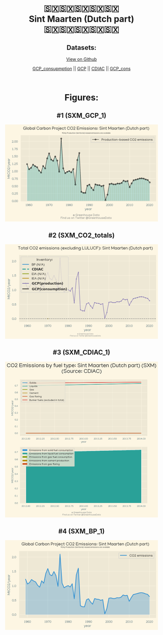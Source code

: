 
<center>
<h1 align="center">
🇸🇽🇸🇽🇸🇽🇸🇽🇸🇽
<br>
Sint Maarten (Dutch part)
<br>
🇸🇽🇸🇽🇸🇽🇸🇽🇸🇽
</h1>
<h2>Datasets:</h2>
<p><a href="https://github.com/dquintani/Greenhouse-Data/tree/master/country_data/SXM_Sint Maarten (Dutch part)/data">View on Github</a>
<br></p><p><a href="data/SXM_GCP_consupmption.csv">GCP_consupmption</a> || <a href="data/SXM_GCP.csv">GCP</a> || <a href="data/SXM_CDIAC.csv">CDIAC</a> || <a href="data/SXM_GCP_cons.csv">GCP_cons</a></p><p><br></p>
<h1>Figures:</h1><h2>#1 (SXM_GCP_1)</h2>
<p><img alt="" src="figures/SXM_GCP_1.png" /></p><h2>#2 (SXM_CO2_totals)</h2>
<p><img alt="" src="figures/SXM_CO2_totals.png" /></p><h2>#3 (SXM_CDIAC_1)</h2>
<p><img alt="" src="figures/SXM_CDIAC_1.png" /></p><h2>#4 (SXM_BP_1)</h2>
<p><img alt="" src="figures/SXM_BP_1.png" /></p>